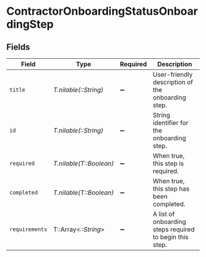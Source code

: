 # ContractorOnboardingStatusOnboardingStep


## Fields

| Field                                                   | Type                                                    | Required                                                | Description                                             |
| ------------------------------------------------------- | ------------------------------------------------------- | ------------------------------------------------------- | ------------------------------------------------------- |
| `title`                                                 | *T.nilable(::String)*                                   | :heavy_minus_sign:                                      | User-friendly description of the onboarding step.       |
| `id`                                                    | *T.nilable(::String)*                                   | :heavy_minus_sign:                                      | String identifier for the onboarding step.              |
| `required`                                              | *T.nilable(T::Boolean)*                                 | :heavy_minus_sign:                                      | When true, this step is required.                       |
| `completed`                                             | *T.nilable(T::Boolean)*                                 | :heavy_minus_sign:                                      | When true, this step has been completed.                |
| `requirements`                                          | T::Array<*::String*>                                    | :heavy_minus_sign:                                      | A list of onboarding steps required to begin this step. |